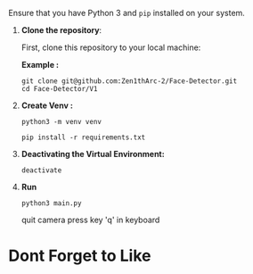 Ensure that you have Python 3 and `pip` installed on your system.

1. **Clone the repository**:

    First, clone this repository to your local machine:

    **Example :**

    ```
    git clone git@github.com:Zen1thArc-2/Face-Detector.git
    cd Face-Detector/V1
    ```

2. **Create Venv :**

    ```
    python3 -m venv venv

    pip install -r requirements.txt
    ```

3. **Deactivating the Virtual Environment:**

    ```
    deactivate
    ```

4. **Run**

    ```
    python3 main.py
    ```

    quit camera press key 'q' in keyboard

# Dont Forget to Like
